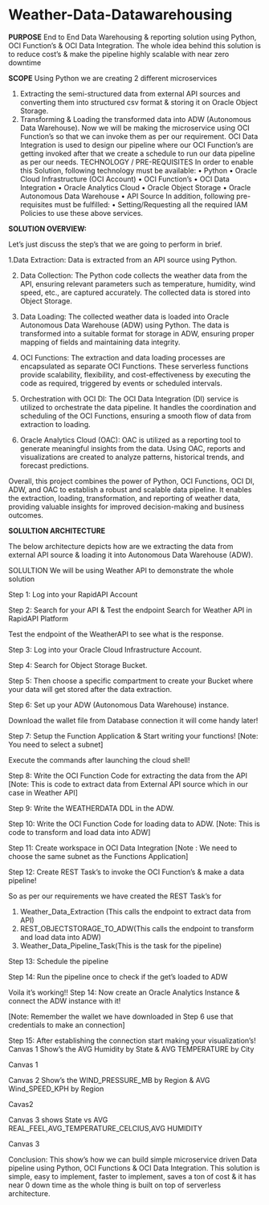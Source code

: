 # Weather-Data-Datawarehousing

**PURPOSE**
End to End Data Warehousing & reporting solution using Python, OCI Function’s & OCI Data Integration. 
The whole idea behind this solution is to reduce cost’s & make the pipeline highly scalable with near zero downtime

**SCOPE**
Using Python we are creating 2 different microservices 
1.	Extracting the semi-structured data from external API sources and converting them into structured csv format & storing it on Oracle Object Storage. 
2.	Transforming & Loading the transformed data into ADW (Autonomous Data Warehouse). 
Now we will be making the microservice using OCI Function’s so that we can invoke them as per our requirement. 
OCI Data Integration is used to design our pipeline where our OCI Function’s are getting invoked after that we create a schedule to run our data pipeline as per our needs.
TECHNOLOGY / PRE-REQUISITES
In order to enable this Solution, following technology must be available:
•	Python
•	Oracle Cloud Infrastructure (OCI Account) 
•	OCI Function’s
•	OCI Data Integration
•	Oracle Analytics Cloud
•	Oracle Object Storage
•	Oracle Autonomous Data Warehouse
•	API Source
In addition, following pre-requisites must be fulfilled:
•	Setting/Requesting all the required IAM Policies to use these above services.


**SOLUTION OVERVIEW:**

Let’s just discuss the step’s that we are going to perform in brief.

1.Data Extraction: Data is extracted from an API source using Python.

2. Data Collection: The Python code collects the weather data from the API, ensuring relevant parameters such as temperature, humidity, wind speed, etc., are captured accurately. The collected data is stored into Object Storage.

3. Data Loading: The collected weather data is loaded into Oracle Autonomous Data Warehouse (ADW) using Python.
The data is transformed into a suitable format for storage in ADW, ensuring proper mapping of fields and maintaining data integrity.

4. OCI Functions: The extraction and data loading processes are encapsulated as separate OCI Functions. These serverless functions provide scalability, flexibility, and cost-effectiveness by executing the code as required, triggered by events or scheduled intervals.

5. Orchestration with OCI DI: The OCI Data Integration (DI) service is utilized to orchestrate the data pipeline. It handles the coordination and scheduling of the OCI Functions, ensuring a smooth flow of data from extraction to loading.

6. Oracle Analytics Cloud (OAC): OAC is utilized as a reporting tool to generate meaningful insights from the data. Using OAC, reports and visualizations are created to analyze patterns, historical trends, and forecast predictions.

Overall, this project combines the power of Python, OCI Functions, OCI DI, ADW, and OAC to establish a robust and scalable data pipeline. It enables the extraction, loading, transformation, and reporting of weather data, providing valuable insights for improved decision-making and business outcomes.


**SOLULTION ARCHITECTURE**

The below architecture depicts how are we extracting the data from external API source & loading it into Autonomous Data Warehouse (ADW). 


SOLULTION 
We will be using Weather API to demonstrate the whole solution

Step 1: Log into your RapidAPI Account
 

Step 2: Search for your API & Test the endpoint
Search for Weather API in RapidAPI Platform
 

Test the endpoint of the WeatherAPI to see what is the response.
 


Step 3: Log into your Oracle Cloud Infrastructure Account.

 
Step 4: Search for Object Storage Bucket.

 

Step 5: Then choose a specific compartment to create your Bucket where your data will get stored after the data extraction.

 

 


Step 6: Set up your ADW (Autonomous Data Warehouse) instance.

 


 
Download the wallet file from Database connection it will come handy later!
 
Step 7: Setup the Function Application & Start writing your functions!
[Note: You need to select a subnet]
 



Execute the commands after launching the cloud shell!

 
Step 8: Write the OCI Function Code for extracting the data from the API
[Note: This is code to extract data from External API source which in our case in Weather API]

Step 9: Write the WEATHERDATA DDL in the ADW.
 
Step 10: Write the OCI Function Code for loading data to ADW.
[Note: This is code to transform and load data into ADW]




Step 11: Create workspace in OCI Data Integration 
[Note : We need to choose the same subnet as the Functions Application]
 

 


Step 12: Create REST Task’s to invoke the OCI Function’s & make a data pipeline!
 
 
 
 

 

 
So as per our requirements we have created the REST Task’s for 
1.	Weather_Data_Extraction (This calls the endpoint to extract data from API)
2.	REST_OBJECTSTORAGE_TO_ADW(This calls the endpoint to transform and load data into ADW)
3.	Weather_Data_Pipeline_Task(This is the task for the pipeline)
 


Step 13: Schedule the pipeline
 

Step 14: Run the pipeline once to check if the get’s loaded to ADW
 
Voila it’s working!!
Step 14: Now create an Oracle Analytics Instance & connect the ADW instance with it!
 
[Note: Remember the wallet we have downloaded in Step 6 use that credentials to make an connection]
 
Step 15: After establishing the connection start making your visualization’s!
Canvas 1 Show’s the AVG Humidity by State & AVG TEMPERATURE by City

 
Canvas 1









Canvas 2 Show’s the WIND_PRESSURE_MB by Region & AVG Wind_SPEED_KPH by Region

 

Cavas2

Canvas 3 shows State vs AVG REAL_FEEL,AVG_TEMPERATURE_CELCIUS,AVG HUMIDITY

 
Canvas 3





Conclusion: 
This show’s how we can build simple microservice driven Data pipeline using Python, OCI Functions & OCI Data Integration. This solution is simple, easy to implement, faster to implement, saves a ton of cost & it has near 0 down time as the whole thing is built on top of serverless architecture.

